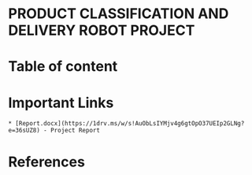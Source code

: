 # PRODUCT CLASSIFICATION AND DELIVERY ROBOT PROJECT
 
# Table of content

# Important Links

    * [Report.docx](https://1drv.ms/w/s!AuObLsIYMjv4g6gtOpO37UEIp2GLNg?e=36sUZ8) - Project Report

# References

